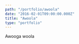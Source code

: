 ```yaml
---
path: "/portfolio/awoola"
date: "2016-02-01T09:00:00.000Z"
title: "Awoola"
type: "portfolio"
---
```


Awooga woola